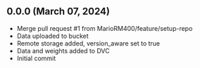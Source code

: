 ## 0.0.0 (March 07, 2024)
  - Merge pull request #1 from MarioRM400/feature/setup-repo
  - Data uploaded to bucket
  - Remote storage added, version_aware set to true
  - Data and weights added to DVC
  - Initial commit

